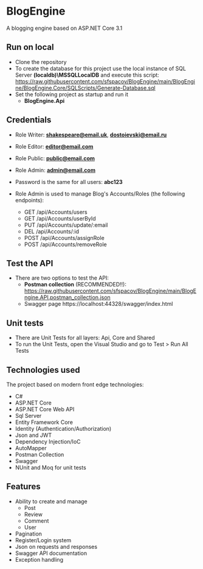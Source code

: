 # BlogEngine

A blogging engine based on ASP.NET Core 3.1

## Run on local
- Clone the repository
- To create the database for this project use the local instance of SQL Server **(localdb)\MSSQLLocalDB** and execute this script: https://raw.githubusercontent.com/sfspacov/BlogEngine/main/BlogEngine/BlogEngine.Core/SQLScripts/Generate-Database.sql
- Set the following project as startup and run it
  - **BlogEngine.Api**

## Credentials
- Role Writer: **shakespeare@email.uk**, **dostoievski@email.ru**
- Role Editor: **editor@email.com**
- Role Public: **public@email.com**
- Role Admin: **admin@email.com**
- Password is the same for all users: **abc123**

- Role Admin is used to manage Blog's Accounts/Roles (the following endpoints):
  - GET /api/Accounts/users
  - GET /api/Accounts/userById
  - PUT /api/Accounts/update/:email
  - DEL /api/Accounts/:id
  - POST /api/Accounts/assignRole
  - POST /api/Accounts/removeRole

## Test the API
- There are two options to test the API:
  - **Postman collection** (RECOMMENDED!!): https://raw.githubusercontent.com/sfspacov/BlogEngine/main/BlogEngine.API.postman_collection.json
  - Swagger page https://localhost:44328/swagger/index.html 

## Unit tests
- There are Unit Tests for all layers: Api, Core and Shared
- To run the Unit Tests, open the Visual Studio and go to Test > Run All Tests

## Technologies used
The project based on modern front edge technologies:
 - C#
 - ASP.NET Core
 - ASP.NET Core Web API
 - Sql Server
 - Entity Framework Core
 - Identity (Authentication/Authorization)
 - Json and JWT
 - Dependency Injection/IoC
 - AutoMapper
 - Postman Collection
 - Swagger
 - NUnit and Moq for unit tests
 
 ## Features
 - Ability to create and manage
   - Post
   - Review
   - Comment
   - User
 - Pagination
 - Register/Login system
 - Json on requests and responses
 - Swagger API documentation
 - Exception handling

